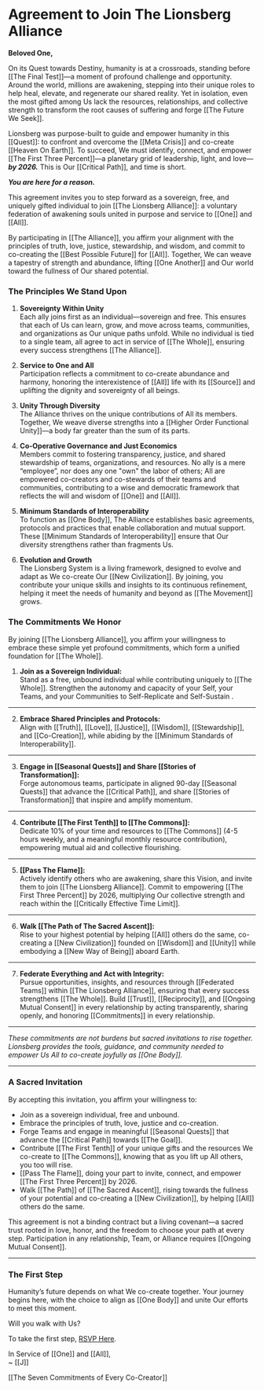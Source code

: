# **Agreement to Join The Lionsberg Alliance**

**Beloved One,**

On its Quest towards Destiny, humanity is at a crossroads, standing before [[The Final Test]]—a moment of profound challenge and opportunity. Around the world, millions are awakening, stepping into their unique roles to help heal, elevate, and regenerate our shared reality. Yet in isolation, even the most gifted among Us lack the resources, relationships, and collective strength to transform the root causes of suffering and forge [[The Future We Seek]].

Lionsberg was purpose-built to guide and empower humanity in this [[Quest]]: to confront and overcome the [[Meta Crisis]] and co-create [[Heaven On Earth]]. To succeed, We must identify, connect, and empower [[The First Three Percent]]—a planetary grid of leadership, light, and love—_**by 2026.**_ This is Our [[Critical Path]], and time is short.

_**You are here for a reason.**_

This agreement invites you to step forward as a sovereign, free, and uniquely gifted individual to join [[The Lionsberg Alliance]]: a voluntary federation of awakening souls united in purpose and service to [[One]] and [[All]].

By participating in [[The Alliance]], you affirm your alignment with the principles of truth, love, justice, stewardship, and wisdom, and commit to co-creating the [[Best Possible Future]] for [[All]]. Together, We can weave a tapestry of strength and abundance, lifting [[One Another]] and Our world toward the fullness of Our shared potential.

### **The Principles We Stand Upon**

1. **Sovereignty Within Unity**  
    Each ally joins first as an individual—sovereign and free. This ensures that each of Us can learn, grow, and move across teams, communities, and organizations as Our unique paths unfold. While no individual is tied to a single team, all agree to act in service of [[The Whole]], ensuring every success strengthens [[The Alliance]].
    
2. **Service to One and All**  
    Participation reflects a commitment to co-create abundance and harmony, honoring the interexistence of [[All]] life with its [[Source]] and uplifting the dignity and sovereignty of all beings.
    
3. **Unity Through Diversity**  
    The Alliance thrives on the unique contributions of All its members. Together, We weave diverse strengths into a [[Higher Order Functional Unity]]—a body far greater than the sum of its parts. 
    
4. **Co-Operative Governance and Just Economics**  
	Members commit to fostering transparency, justice, and shared stewardship of teams, organizations, and resources. No ally is a mere “employee”, nor does any one "own" the labor of others; All are empowered co-creators and co-stewards of their teams and communities, contributing to a wise and democratic framework that reflects the will and wisdom of [[One]] and [[All]].  
    
5. **Minimum Standards of Interoperability**  
	To function as [[One Body]], The Alliance establishes basic agreements, protocols and practices that enable collaboration and mutual support. These [[Minimum Standards of Interoperability]] ensure that Our diversity strengthens rather than fragments Us.
    
6. **Evolution and Growth**  
    The Lionsberg System is a living framework, designed to evolve and adapt as We co-create Our [[New Civilization]]. By joining, you contribute your unique skills and insights to its continuous refinement, helping it meet the needs of humanity and beyond as [[The Movement]] grows.
        

### **The Commitments We Honor**

By joining [[The Lionsberg Alliance]], you affirm your willingness to embrace these simple yet profound commitments, which form a unified foundation for [[The Whole]].

1. **Join as a Sovereign Individual:**  
    Stand as a free, unbound individual while contributing uniquely to [[The Whole]]. Strengthen the autonomy and capacity of your Self, your Teams, and your Communities to Self-Replicate and Self-Sustain . 

---

2. **Embrace Shared Principles and Protocols:**  
    Align with [[Truth]], [[Love]], [[Justice]], [[Wisdom]], [[Stewardship]], and [[Co-Creation]], while abiding by the [[Minimum Standards of Interoperability]]. 

---

3. **Engage in [[Seasonal Quests]] and Share [[Stories of Transformation]]:**  
    Forge autonomous teams, participate in aligned 90-day [[Seasonal Quests]] that advance the [[Critical Path]], and share [[Stories of Transformation]] that inspire and amplify momentum. 

---

4. **Contribute [[The First Tenth]] to [[The Commons]]:**  
    Dedicate 10% of your time and resources to [[The Commons]] (4-5 hours weekly, and a meaningful monthly resource contribution), empowering mutual aid and collective flourishing. 

---

5. **[[Pass The Flame]]:**  
    Actively identify others who are awakening, share this Vision, and invite them to join [[The Lionsberg Alliance]]. Commit to empowering [[The First Three Percent]] by 2026, multiplying Our collective strength and reach within the [[Critically Effective Time Limit]].

---

6. **Walk [[The Path of The Sacred Ascent]]:**  
    Rise to your highest potential by helping [[All]] others do the same, co-creating a [[New Civilization]] founded on [[Wisdom]] and [[Unity]] while embodying a [[New Way of Being]] aboard Earth.

 
---

7. **Federate Everything and Act with Integrity:**  
    Pursue opportunities, insights, and resources through [[Federated Teams]] within [[The Lionsberg Alliance]], ensuring that every success strengthens [[The Whole]]. Build [[Trust]], [[Reciprocity]], and [[Ongoing Mutual Consent]] in every relationship by acting transparently, sharing openly, and honoring [[Commitments]] in every relationship. 

---

_These commitments are not burdens but sacred invitations to rise together. Lionsberg provides the tools, guidance, and community needed to empower Us All to co-create joyfully as [[One Body]]._

---

### **A Sacred Invitation**

By accepting this invitation, you affirm your willingness to:

- Join as a sovereign individual, free and unbound.
- Embrace the principles of truth, love, justice and co-creation.
- Forge Teams and engage in meaningful [[Seasonal Quests]] that advance the [[Critical Path]] towards [[The Goal]]. 
- Contribute [[The First Tenth]] of your unique gifts and the resources We co-create to [[The Commons]], knowing that as you lift up All others, you too will rise.
- [[Pass The Flame]], doing your part to invite, connect, and empower [[The First Three Percent]] by 2026. 
- Walk [[The Path]] of [[The Sacred Ascent]], rising towards the fullness of your potential and co-creating a [[New Civilization]], by helping [[All]] others do the same. 

This agreement is not a binding contract but a living covenant—a sacred trust rooted in love, honor, and the freedom to choose your path at every step. Participation in any relationship, Team, or Alliance requires [[Ongoing Mutual Consent]]. 

---
### **The First Step**

Humanity’s future depends on what We co-create together. Your journey begins here, with the choice to align as [[One Body]] and unite Our efforts to meet this moment. 

Will you walk with Us?

To take the first step, [RSVP Here](x).

In Service of [[One]] and [[All]],  
~ [[J]]

[[The Seven Commitments of Every Co-Creator]] 